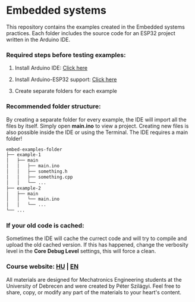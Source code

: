 # Embedded systems

This repository contains the examples created in the Embedded systems practices. Each folder includes the source code for an ESP32 project written in the Arduino IDE. 

### Required steps before testing examples:

1. Install Arduino IDE:
[Click here](https://docs.arduino.cc/software/ide/)

2. Install Arduino-ESP32 support: 
[Click here](https://docs.espressif.com/projects/arduino-esp32/en/latest/installing.html#installing-using-arduino-ide)

3. Create separate folders for each example

### Recommended folder structure:

By creating a separate folder for every example, the IDE will import all the files by itself. Simply open __main.ino__ to view a project. Creating new files is also possible inside the IDE or using the Terminal. The IDE requires a main folder!

```bash
embed-examples-folder
├── example-1
│   ├── main
│   │   ├── main.ino
│   │   ├── something.h
│   │   ├── something.cpp
│   │   └── ...
├── example-2
│   ├── main
│   │   └── main.ino
│   │   └── ...
└── ...
```

### If your old code is cached:

Sometimes the IDE will cache the currect code and will try to compile and upload the old cached version. If this has happened, change the verbosity level in the __Core Debug Level__ settings, this will force a clean.


### Course website: [HU](https://szilagyipeti.hu/embedded/content.html) | [EN](https://szilagyipeti.hu/embedded/content-en.html)

All materials are designed for Mechatronics Engineering students at the University of Debrecen and were created by Péter Szilágyi. Feel free to share, copy, or modify any part of the materials to your heart's content.
